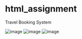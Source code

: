 # html_assignment
Travel Booking System

![image](https://github.com/user-attachments/assets/8845ead4-5562-4162-9355-6e6749aa787e)
![image](https://github.com/user-attachments/assets/b8e4f8b4-6540-44fc-978a-f41adf99b8f8)
![image](https://github.com/user-attachments/assets/8691ccb2-9dae-4a60-bd79-5a23a54af5cd)


